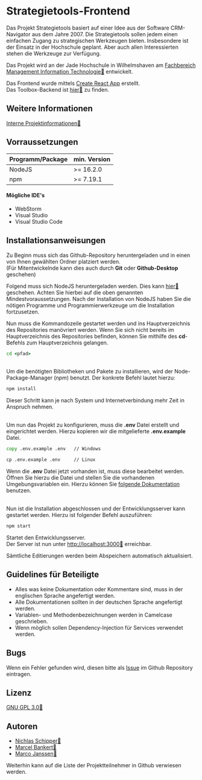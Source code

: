 # Strategietools-Frontend
Das Projekt Strategietools basiert auf einer Idee aus der Software CRM-Navigator aus dem Jahre 2007. Die Strategietools sollen jedem einen einfachen Zugang zu strategischen Werkzeugen bieten. Insbesondere ist der Einsatz in der Hochschule geplant. Aber auch allen Interessierten stehen die Werkzeuge zur Verfügung.

Das Projekt wird an der Jade Hochschule in Wilhelmshaven am [Fachbereich Management Information Technologie:link:](https://www.jade-hs.de/mit/) entwickelt.

Das Frontend wurde mittels [Create React App](https://github.com/facebook/create-react-app) erstellt.  
Das Toolbox-Backend ist [hier:link:](https://github.com/ricom/toolbox-backend) zu finden.

## Weitere Informationen
[Interne Projektinformationen:link:](https://moodle.jade-hs.de/moodle/course/view.php?id=521&section=4)

## Vorraussetzungen
Programm/Package | min. Version
------------ | -------------
NodeJS | >= 16.2.0
npm  | >= 7.19.1

#### Mögliche IDE's
- WebStorm
- Visual Studio
- Visual Studio Code


## Installationsanweisungen

Zu Beginn muss sich das Github-Repository heruntergeladen und in einen von Ihnen gewählten Ordner platziert werden.  
(Für Mitentwickelnde kann dies auch durch **Git** oder **Github-Desktop** geschehen)<br />

Folgend muss sich NodeJS heruntergeladen werden. Dies kann [hier:link:](https://nodejs.org/de/) geschehen. Achten Sie hierbei auf die oben genannten Mindestvoraussetzungen.
Nach der Installation von NodeJS haben Sie die nötigen Programme und Programmierwerkzeuge um die Installation fortzusetzen.<br />

Nun muss die Kommandozeile gestartet werden und ins Hauptverzeichnis des Repositories manövriert werden.
Wenn Sie sich nicht bereits im Hauptverzeichnis des Repositories befinden, können Sie mithilfe des **cd**-Befehls zum Hauptverzeichnis gelangen.

```bat
cd <pfad>
```

<br />Um die benötigten Bibliotheken und Pakete zu installieren, wird der Node-Package-Manager (*npm*) benutzt. Der konkrete Befehl lautet hierzu:
```bat
npm install
```
Dieser Schritt kann je nach System und Internetverbindung mehr Zeit in Anspruch nehmen.<br /><br />

Um nun das Projekt zu konfigurieren, muss die **.env** Datei erstellt und eingerichtet werden. Hierzu kopieren wir die mitgelieferte **.env.example** Datei.
```bat
copy .env.example .env   // Windows
```
```bat
cp .env.example .env     // Linux
```

Wenn die **.env** Datei jetzt vorhanden ist, muss diese bearbeitet werden. Öffnen Sie hierzu die Datei und stellen Sie die vorhandenen Umgebungsvariablen ein. Hierzu können Sie [folgende Dokumentation](./ENV.md) benutzen.<br /><br />

Nun ist die Installation abgeschlossen und der Entwicklungsserver kann gestartet werden. Hierzu ist folgender Befehl auszuführen:
```bat
npm start
```

Startet den Entwicklungsserver.  
Der Server ist nun unter [http://localhost:3000:link:](http://localhost:3000) erreichbar.

Sämtliche Editierungen werden beim Abspeichern automatisch aktualisiert.


## Guidelines für Beteiligte
- Alles was keine Dokumentation oder Kommentare sind, muss in der englischen Sprache angefertigt werden.
- Alle Dokumentationen sollten in der deutschen Sprache angefertigt werden.
- Variablen- und Methodenbezeichnungen werden in Camelcase geschrieben.
- Wenn möglich sollen Dependency-Injection für Services verwendet werden.

## Bugs
Wenn ein Fehler gefunden wird, diesen bitte als [Issue](https://github.com/ricom/toolbox-frontend/issues) im Github Repository eintragen.

## Lizenz
[GNU GPL 3.0:link:](https://www.gnu.org/licenses/gpl-3.0.de.html) 

## Autoren
- [Nichlas Schipper:link:](https://github.com/nic-schi)  
- [Marcel Bankert:link:](https://github.com/Marce200700)  
- [Marco Janssen:link:](https://github.com/ma1160)  

Weiterhin kann auf die Liste der Projektteilnehmer in Github verwiesen werden.
